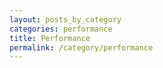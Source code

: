 ```yaml
---
layout: posts_by_category
categories: performance
title: Performance 
permalink: /category/performance
---
```

